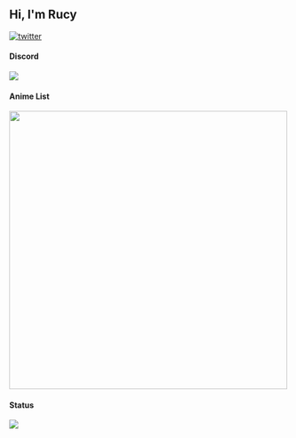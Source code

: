 ## Hi, I'm Rucy

[![twitter](https://img.shields.io/twitter/follow/1919ID?style=social)](https://twitter.com/1919ID)

#### Discord
<a href="https://discord.com/users/1232762695229636638"  align="left">
    <img src="https://lanyard.cnrad.dev/api/1232762695229636638?&bg=000000">
  </a>

#### Anime List
<img src="https://img.anili.st/user/6670746" width="500">

#### Status
![](http://github-profile-summary-cards.vercel.app/api/cards/stats?username=Rucyy&theme=nord_dark)
